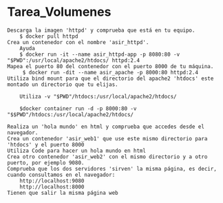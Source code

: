 # Tarea_Volumenes

    Descarga la imagen 'httpd' y comprueba que está en tu equipo.
        $ docker pull httpd
    Crea un contenedor con el nombre 'asir_httpd'.
        Ayuda
        $ docker run -it --name asir_httpd-app -p 8080:80 -v "$PWD":/usr/local/apache2/htdocs/ httpd:2.4
    Mapea el puerto 80 del contenedor con el puerto 8000 de tu máquina.
         $ docker run -dit --name asir_apache -p 8000:80 httpd:2.4
    Utiliza bind mount para que el directorio del apache2 'htdocs' este montado un directorio que tu elijas.

        Utiliza -v "$PWD"/htdocs:/usr/local/apache2/htdocs/
        
        $docker container run -d -p 8000:80 -v "$$PWD"/htdocs:/usr/local/apache2/htdocs/

    Realiza un 'hola mundo' en html y comprueba que accedes desde el navegador.
    Crea un contenedor 'asir_web1' que use este mismo directorio para 'htdocs' y el puerto 8000
    Utiliza Code para hacer un hola mundo en html
    Crea otro contenedor 'asir_web2' con el mismo directorio y a otro puerto, por ejemplo 9080.
    Comprueba que los dos servidores 'sirven' la misma página, es decir, cuando consultamos en el navegador:
        http://localhost:9080 
        http://localhost:8000
    Tienen que salir la misma página web
